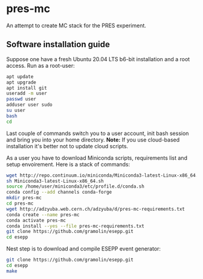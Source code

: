 # pres-mc

An attempt to create MC stack for the PRES experiment.

## Software installation guide

Suppose one have a fresh Ubuntu 20.04 LTS b6-bit installation and a root access. 
Run as a root-user:
```bash
apt update
apt upgrade
apt install git
useradd -m user
passwd user
adduser user sudo
su user
bash
cd
```
Last couple of commands switch you to a user account, init bash session and bring you into your home directory.
**Note:** If you use cloud-based installation it's better not to update cloud scripts.

As a user you have to download Miniconda scripts, requirements list and setup envoirement. Here is a stack of commands:
```bash
wget http://repo.continuum.io/miniconda/Miniconda3-latest-Linux-x86_64.sh
sh Miniconda3-latest-Linux-x86_64.sh
source /home/user/miniconda3/etc/profile.d/conda.sh
conda config --add channels conda-forge
mkdir pres-mc
cd pres-mc
wget http://adzyuba.web.cern.ch/adzyuba/d/pres-mc-requirements.txt
conda create --name pres-mc
conda activate pres-mc
conda install --yes --file pres-mc-requirements.txt
git clone https://github.com/gramolin/esepp.git
cd esepp
```

Nest step is to download and compile ESEPP event generator:
```bash
git clone https://github.com/gramolin/esepp.git
cd esepp
make
```
